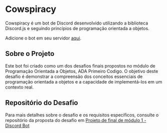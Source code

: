 # Cowspiracy

Cowspiracy é um bot de Discord desenvolvido utilizando a biblioteca Discord.js e seguindo princípios de programação orientada a objetos.

Adicione o bot em seu servidor [aqui](https://discord.com/api/oauth2/authorize?client_id=1147505957551747082&permissions=8&scope=bot).


## Sobre o Projeto

Este bot foi criado como um dos desafios finais propostos no módulo de Programação Orientada a Objetos, ADA Primeiro Codigo. O objetivo deste desafio é demonstrar a compreensão dos conceitos essenciais de programação orientada a objetos e a capacidade de implementá-los em um contexto real.

## Repositório do Desafio

Para mais detalhes sobre o desafio e os requisitos específicos, consulte o repositório da proposta do desafio em [Projeto de final de módulo 1 - Discord Bot](https://github.com/timotejroiko/turma-1033/tree/main/projeto%201)
